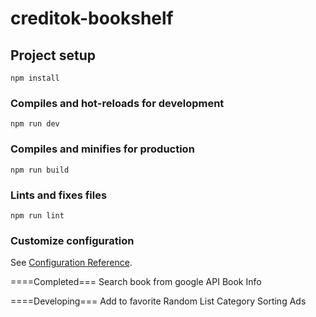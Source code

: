 # creditok-bookshelf

## Project setup
```
npm install
```

### Compiles and hot-reloads for development
```
npm run dev
```

### Compiles and minifies for production
```
npm run build
```

### Lints and fixes files
```
npm run lint
```

### Customize configuration
See [Configuration Reference](https://cli.vuejs.org/config/).

====Completed===
Search book from google API
Book Info

====Developing===
Add to favorite
Random List
Category
Sorting
Ads
